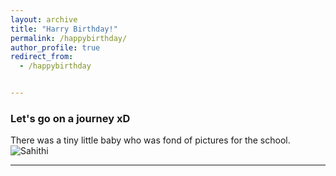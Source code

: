```yaml
---
layout: archive
title: "Harry Birthday!"
permalink: /happybirthday/
author_profile: true
redirect_from:
  - /happybirthday


---
```


### Let's go on a journey xD

There was a tiny little baby who was fond of pictures for the school.
![Sahithi](https://sahithisharma27.github.com/images/School.jpeg)

---
